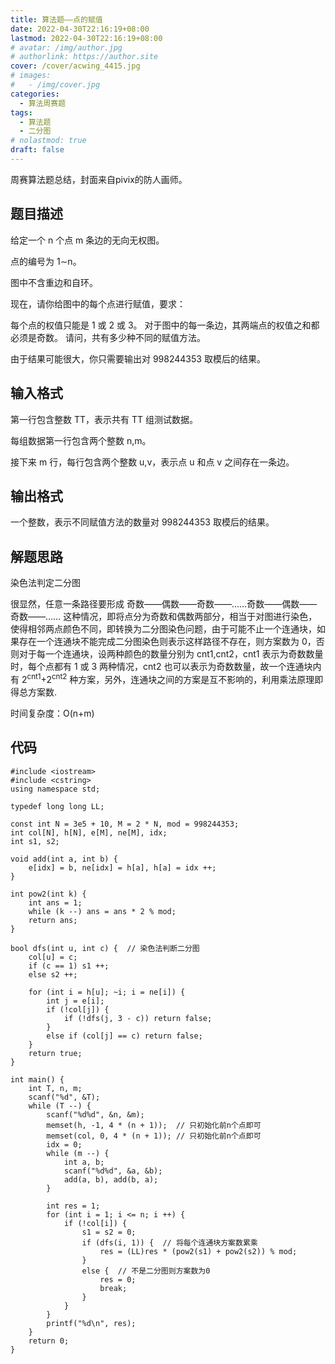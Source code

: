 ```yaml
---
title: 算法题——点的赋值
date: 2022-04-30T22:16:19+08:00
lastmod: 2022-04-30T22:16:19+08:00
# avatar: /img/author.jpg
# authorlink: https://author.site
cover: /cover/acwing_4415.jpg
# images:
#   - /img/cover.jpg
categories:
  - 算法周赛题
tags:
  - 算法题
  - 二分图
# nolastmod: true
draft: false
---
```


周赛算法题总结，封面来自pivix的防人画师。

<!--more-->

## 题目描述

给定一个 n 个点 m 条边的无向无权图。

点的编号为 1∼n。

图中不含重边和自环。

现在，请你给图中的每个点进行赋值，要求：

每个点的权值只能是 1 或 2 或 3。
对于图中的每一条边，其两端点的权值之和都必须是奇数。
请问，共有多少种不同的赋值方法。

由于结果可能很大，你只需要输出对 998244353 取模后的结果。

## 输入格式

第一行包含整数 TT，表示共有 TT 组测试数据。

每组数据第一行包含两个整数 n,m。

接下来 m 行，每行包含两个整数 u,v，表示点 u 和点 v 之间存在一条边。

## 输出格式

一个整数，表示不同赋值方法的数量对 998244353 取模后的结果。

## 解题思路

染色法判定二分图

很显然，任意一条路径要形成 奇数——偶数——奇数——……奇数——偶数——奇数——…… 这种情况，即将点分为奇数和偶数两部分，相当于对图进行染色，使得相邻两点颜色不同，即转换为二分图染色问题，由于可能不止一个连通块，如果存在一个连通块不能完成二分图染色则表示这样路径不存在，则方案数为 0，否则对于每一个连通块，设两种颜色的数量分别为 cnt1,cnt2，cnt1 表示为奇数数量时，每个点都有 1 或 3 两种情况，cnt2 也可以表示为奇数数量，故一个连通块内有 2<sup>cnt1</sup>+2<sup>cnt2</sup> 种方案，另外，连通块之间的方案是互不影响的，利用乘法原理即得总方案数.

时间复杂度：O(n+m)

## 代码

```
#include <iostream>
#include <cstring>
using namespace std;

typedef long long LL;

const int N = 3e5 + 10, M = 2 * N, mod = 998244353;
int col[N], h[N], e[M], ne[M], idx;
int s1, s2;

void add(int a, int b) {
    e[idx] = b, ne[idx] = h[a], h[a] = idx ++;
}

int pow2(int k) {
    int ans = 1;
    while (k --) ans = ans * 2 % mod;
    return ans;
}

bool dfs(int u, int c) {  // 染色法判断二分图
    col[u] = c;
    if (c == 1) s1 ++;
    else s2 ++;
    
    for (int i = h[u]; ~i; i = ne[i]) {
        int j = e[i];
        if (!col[j]) {
            if (!dfs(j, 3 - c)) return false;
        }
        else if (col[j] == c) return false;
    }
    return true;
}

int main() {
    int T, n, m;
    scanf("%d", &T);
    while (T --) {
        scanf("%d%d", &n, &m);
        memset(h, -1, 4 * (n + 1));  // 只初始化前n个点即可
        memset(col, 0, 4 * (n + 1)); // 只初始化前n个点即可
        idx = 0;
        while (m --) {
            int a, b;
            scanf("%d%d", &a, &b);
            add(a, b), add(b, a);
        }
        
        int res = 1;
        for (int i = 1; i <= n; i ++) {
            if (!col[i]) {
                s1 = s2 = 0;
                if (dfs(i, 1)) {  // 将每个连通块方案数累乘
                    res = (LL)res * (pow2(s1) + pow2(s2)) % mod;
                }
                else {  // 不是二分图则方案数为0
                    res = 0;
                    break;
                }
            }
        }
        printf("%d\n", res);
    }
    return 0;
}
```



